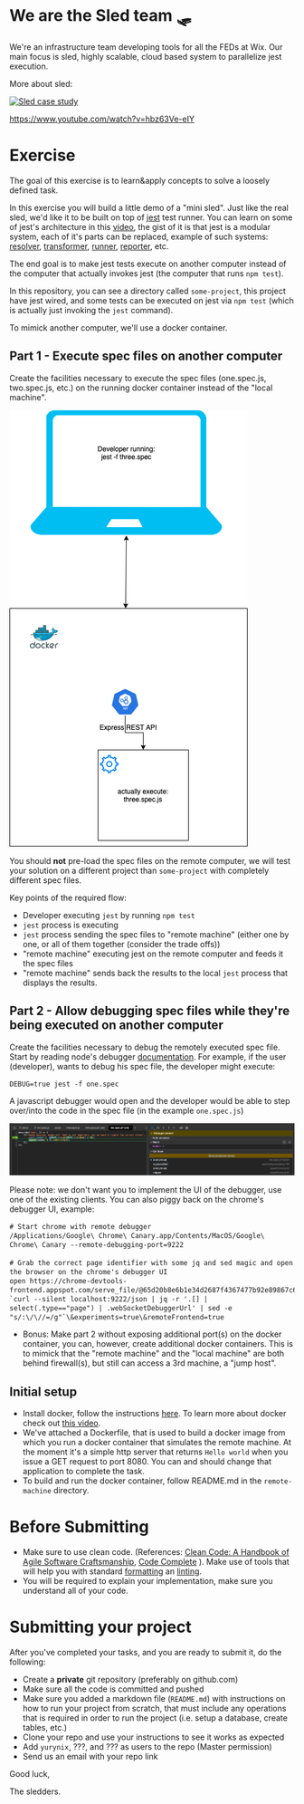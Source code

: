 # We are the Sled team 🛷
We're an infrastructure team developing tools for all the FEDs at Wix.
Our main focus is sled, highly scalable, cloud based system to parallelize jest execution.

More about sled:

[![Sled case study](https://img.youtube.com/vi/hbz63Ve-eIY/0.jpg)](https://www.youtube.com/watch?v=hbz63Ve-eIY)

https://www.youtube.com/watch?v=hbz63Ve-eIY


# Exercise
The goal of this exercise is to learn&apply concepts to solve a loosely defined task.

In this exercise you will build a little demo of a "mini sled".
Just like the real sled, we'd like it to be built on top of [jest](https://github.com/facebook/jest) test runner.
You can learn on some of jest's architecture in this [video](https://www.youtube.com/watch?v=3YDiloj8_d0), the gist of it is that jest is a modular system,
each of it's parts can be replaced, example of such systems: [resolver](https://jestjs.io/docs/en/configuration#resolver-string), [transformer](https://jestjs.io/docs/en/configuration#transform-objectstring-pathtotransformer--pathtotransformer-object), [runner](https://jestjs.io/docs/en/configuration#runner-string), [reporter](https://jestjs.io/docs/en/configuration#reporters-arraymodulename--modulename-options), etc.

The end goal is to make jest tests execute on another computer instead of the computer that actually invokes jest (the computer that runs `npm test`).

In this repository, you can see a directory called `some-project`, this project have jest wired, and some tests
can be executed on jest via `npm test` (which is actually just invoking the `jest` command).

To mimick another computer, we'll use a docker container.

## Part 1 - Execute spec files on another computer
Create the facilities necessary to execute the spec files (one.spec.js, two.spec.js, etc.) on the running docker container instead of the "local machine".

![Remote jest execution diagram](jest_run_diagram.png)


You should **not** pre-load the spec files on the remote computer, we will test your solution on a different project than `some-project` with completely different spec files.

Key points of the required flow:
* Developer executing `jest` by running `npm test`
* `jest` process is executing
* `jest` process sending the spec files to "remote machine" (either one by one, or all of them together (consider the trade offs))
* "remote machine" executing jest on the remote computer and feeds it the spec files
* "remote machine" sends back the results to the local `jest` process that displays the results.

## Part 2 - Allow debugging spec files while they're being executed on another computer
Create the facilities necessary to debug the remotely executed spec file.
Start by reading node's debugger [documentation](https://nodejs.org/en/docs/guides/debugging-getting-started/).
For example, if the user (developer), wants to debug his spec file, the developer might execute:
```shell
DEBUG=true jest -f one.spec
```
A javascript debugger would open and the developer would be able to step over/into the code in the spec file (in the example `one.spec.js`)

![Remote debugger example](debugger.png)

Please note: we don't want you to implement the UI of the debugger, use one of the existing clients.
You can also piggy back on the chrome's debugger UI, example:
```shell
# Start chrome with remote debugger
/Applications/Google\ Chrome\ Canary.app/Contents/MacOS/Google\ Chrome\ Canary --remote-debugging-port=9222

# Grab the correct page identifier with some jq and sed magic and open the browser on the chrome's debugger UI
open https://chrome-devtools-frontend.appspot.com/serve_file/@65d20b8e6b1e34d2687f4367477b92e89867c6f5/inspector.html?`curl --silent localhost:9222/json | jq -r '.[] | select(.type=="page") | .webSocketDebuggerUrl' | sed -e "s/:\/\//=/g"`\&experiments=true\&remoteFrontend=true
```

* Bonus: Make part 2 without exposing additional port(s) on the docker container, you can, however, create additional docker containers. This is to mimick that the "remote machine" and the "local machine" are both behind firewall(s), but still can access a 3rd machine, a "jump host".


## Initial setup
* Install docker, follow the instructions [here](https://docs.docker.com/get-docker/). To learn more about docker check out [this video](https://www.youtube.com/watch?v=JSLpG_spOBM).
* We've attached a Dockerfile, that is used to build a docker image from which you run a docker container that simulates the remote machine. At the moment it's a simple http server that returns `Hello world` when you issue a GET request to port 8080. You can and should change that application to complete the task.
* To build and run the docker container, follow README.md in the `remote-machine` directory.


# Before Submitting
* Make sure to use clean code. (References: [Clean Code: A Handbook of Agile Software Craftsmanship](https://www.amazon.com/Clean-Code-Handbook-Software-Craftsmanship/dp/0132350882), [Code Complete](https://www.amazon.com/Code-Complete-Practical-Handbook-Construction/dp/0735619670/) ). Make use of tools that will help you with standard [formatting](https://prettier.io/) an [linting](https://eslint.org/).
* You will be required to explain your implementation, make sure you understand all of your code.

# Submitting your project
After you've completed your tasks, and you are ready to submit it, do the following:
* Create a **private** git repository (preferably on github.com)
* Make sure all the code is committed and pushed
* Make sure you added a markdown file (`README.md`) with instructions on how to run your project from scratch, that must include any operations that is required in order to run the project (i.e. setup a database, create tables, etc.)
* Clone your repo and use your instructions to see it works as expected
* Add `yurynix`, ???, and ??? as users to the repo (Master permission)
* Send us an email with your repo link


Good luck,

The sledders.

